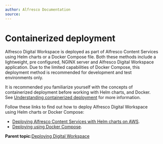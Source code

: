 ```yaml
---
author: Alfresco Documentation
source: 
---
```


# Containerized deployment

Alfresco Digital Workspace is deployed as part of Alfresco Content Services using Helm charts or a Docker Compose file. Both these methods include a lightweight, pre configured, NGINX server and Alfresco Digital Workspace application. Due to the limited capabilities of Docker Compose, this deployment method is recommended for development and test environments only.

It is recommended you familiarize yourself with the concepts of containerized deployment before working with Helm charts, and Docker. See [Understanding containerized deployment](http://docs.alfresco.com/6.2/concepts/deploy-overview.html) for more information.

Follow these links to find out how to deploy Alfresco Digital Workspace using Helm charts or Docker Compose:

-   [Deploying Alfresco Content Services with Helm charts on AWS](http://docs.alfresco.com/6.2/tasks/deploy-helm-aws.html).
-   [Deploying using Docker Compose](https://docs.alfresco.com/6.2/tasks/deploy-docker-compose.html).

**Parent topic:**[Deploying Digital Workspace](../tasks/deploying.md)

